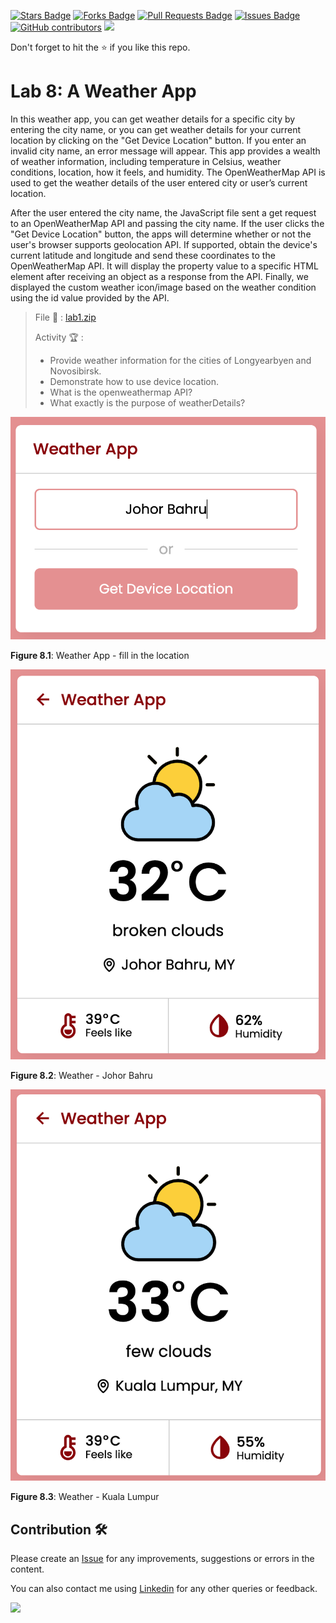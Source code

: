 <a href="https://github.com/drshahizan/learn-php/stargazers"><img src="https://img.shields.io/github/stars/drshahizan/learn-php" alt="Stars Badge"/></a>
<a href="https://github.com/drshahizan/learn-php/network/members"><img src="https://img.shields.io/github/forks/drshahizan/learn-php" alt="Forks Badge"/></a>
<a href="https://github.com/drshahizan/learn-php/pulls"><img src="https://img.shields.io/github/issues-pr/drshahizan/learn-php" alt="Pull Requests Badge"/></a>
<a href="https://github.com/drshahizan/learn-php/issues"><img src="https://img.shields.io/github/issues/drshahizan/learn-php" alt="Issues Badge"/></a>
<a href="https://github.com/drshahizan/learn-php/graphs/contributors"><img alt="GitHub contributors" src="https://img.shields.io/github/contributors/drshahizan/learn-php?color=2b9348"></a>
![](https://visitor-badge.glitch.me/badge?page_id=drshahizan/learn-php)

Don't forget to hit the :star: if you like this repo.

# Lab 8: A Weather App

In this weather app, you can get weather details for a specific city by entering the city name, or you can get weather details for your current location by clicking on the "Get Device Location" button. If you enter an invalid city name, an error message will appear. This app provides a wealth of weather information, including temperature in Celsius, weather conditions, location, how it feels, and humidity. The OpenWeatherMap API is used to get the weather details of the user entered city or user’s current location.

After the user entered the city name, the JavaScript file sent a get request to an OpenWeatherMap API and passing the city name. If the user clicks the "Get Device Location" button, the apps will determine whether or not the user's browser supports geolocation API. If supported, obtain the device's current latitude and longitude and send these coordinates to the OpenWeatherMap API. It will display the property value to a specific HTML element after receiving an object as a response from the API. Finally, we displayed the custom weather icon/image based on the weather condition using the id value provided by the API.

> File 📁 : [lab1.zip](./download/lab1.zip?raw=true)
> 
> Activity 🏆 :
> - Provide weather information for the cities of Longyearbyen and Novosibirsk.
> - Demonstrate how to use device location.
> - What is the openweathermap API?
> - What exactly is the purpose of weatherDetails?

<img src="./download/L8adv-a.png" width="600" />

**Figure 8.1**: Weather App - fill in the location

<img src="./download/L8adv-b.png" width="600" />

**Figure 8.2**: Weather - Johor Bahru

<img src="./download/L8adv-c.png" width="600" />

**Figure 8.3**: Weather - Kuala Lumpur

## Contribution 🛠️
Please create an [Issue](https://github.com/drshahizan/learn-php/issues) for any improvements, suggestions or errors in the content.

You can also contact me using [Linkedin](https://www.linkedin.com/in/drshahizan/) for any other queries or feedback.

![](https://visitor-badge.glitch.me/badge?page_id=drshahizan)
